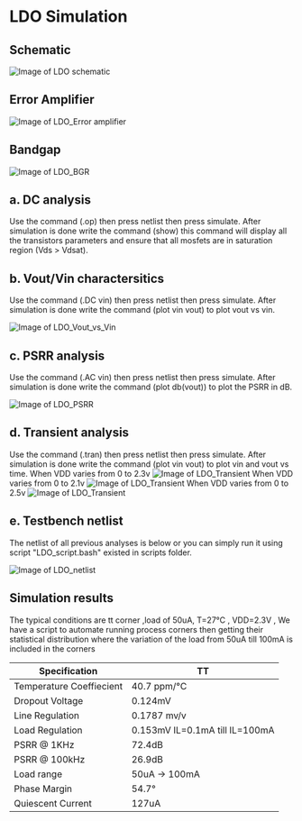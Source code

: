 # LDO Simulation

## Schematic

![Image of LDO schematic](https://github.com/mabrains/Analog_blocks/blob/main/Analog_Blocks/LDO/Images/LDO_v2/Testbench_schematic.png)

## Error Amplifier 

![Image of LDO_Error amplifier](https://github.com/mabrains/Analog_blocks/blob/main/Analog_Blocks/LDO/Images/LDO_v2/Error_Amp.png)

## Bandgap

![Image of LDO_BGR](https://github.com/mabrains/Analog_blocks/blob/main/Analog_Blocks/LDO/Images/LDO_v2/Bandgap_symbol.png)


## a. DC analysis

Use the command (.op) then press netlist then press simulate. After simulation is done write the command (show) this command will display all the transistors parameters
and ensure that all mosfets are in saturation region (Vds > Vdsat).

## b. Vout/Vin charactersitics

Use the command (.DC vin) then press netlist then press simulate. After simulation is done write the command (plot vin vout) to plot vout vs vin.

![Image of LDO_Vout_vs_Vin](https://github.com/mabrains/Analog_blocks/blob/main/Analog_Blocks/LDO/Images/LDO_v2/dcsweep.png)

## c. PSRR analysis

Use the command (.AC vin) then press netlist then press simulate. After simulation is done write the command (plot db(vout)) to plot the PSRR in dB.

![Image of LDO_PSRR](https://github.com/mabrains/Analog_blocks/blob/main/Analog_Blocks/LDO/Images/LDO_v2/psrr.png)

## d. Transient analysis

Use the command (.tran) then press netlist then press simulate. After simulation is done write the command (plot vin vout) to plot vin and vout vs time.
When VDD varies from 0 to 2.3v
![Image of LDO_Transient](https://github.com/mabrains/Analog_blocks/blob/main/Analog_Blocks/LDO/Images/LDO_v2/tran2.3v.png)
When VDD varies from 0 to 2.1v
![Image of LDO_Transient](https://github.com/mabrains/Analog_blocks/blob/main/Analog_Blocks/LDO/Images/LDO_v2/tran2.1v.png)
When VDD varies from 0 to 2.5v
![Image of LDO_Transient](https://github.com/mabrains/Analog_blocks/blob/main/Analog_Blocks/LDO/Images/LDO_v2/tran2.5v.png)

## e. Testbench netlist

The netlist of all previous analyses is below or you can simply run it using script "LDO_script.bash" existed in scripts folder.

![Image of LDO_netlist](https://github.com/mabrains/Analog_blocks/blob/main/Analog_Blocks/LDO/Images/LDO_v2/Testbench.png)

## Simulation results
The typical conditions are tt corner ,load of 50uA, T=27°C , VDD=2.3V , We have a script to automate running process corners then getting their statistical distribution where the variation of the load from 50uA till 100mA is included in the corners  

  Specification  |      TT                  
-----------------| ---------------
Temperature Coeffiecient   | 40.7 ppm/°C
Dropout Voltage            | 0.124mV
Line Regulation            | 0.1787 mv/v
Load Regulation            | 0.153mV    IL=0.1mA till IL=100mA
PSRR @ 1KHz                | 72.4dB
PSRR @ 100kHz              | 26.9dB
Load range                 | 50uA -> 100mA
Phase Margin               | 54.7°
Quiescent Current          | 127uA
